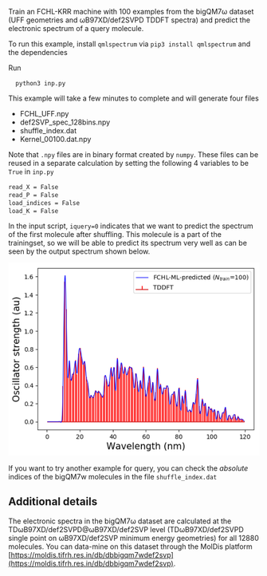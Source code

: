 Train an FCHL-KRR machine with 100 examples from the bigQM7ω dataset (UFF geometries and ωB97XD/def2SVPD TDDFT spectra) and predict the electronic spectrum of a query molecule.

To run this example, install `qmlspectrum` via `pip3 install qmlspectrum` and the dependencies

Run

```
  python3 inp.py
```

This example will take a few minutes to complete and will generate four files

* FCHL_UFF.npy
* def2SVP_spec_128bins.npy
* shuffle_index.dat
* Kernel_00100.dat.npy

Note that `.npy` files are in binary format created by `numpy`. These files can be reused in a separate calculation by setting the following 4 variables to be `True` in `inp.py`  

```
read_X = False         
read_P = False         
load_indices = False
load_K = False
```

In the input script, `iquery=0` indicates that we want to predict the spectrum of the first molecule after shuffling. This molecule is a part of the trainingset, so we will be able to predict its spectrum very well as can be seen by the output spectrum shown below.

![image](spectrum_ML_TDDFT.png)

If you want to try another example for query, you can check the _absolute_ indices of the bigQM7w molecules in the file `shuffle_index.dat`

## Additional details

The electronic spectra in the bigQM7ω dataset are calculated at the TDωB97XD/def2SVPD@ωB97XD/def2SVP level (TDωB97XD/def2SVPD single point on ωB97XD/def2SVP minimum energy geometries) for all 12880 molecules. You can data-mine on this dataset through the MolDis platform [https://moldis.tifrh.res.in/db/dbbigqm7wdef2svp](https://moldis.tifrh.res.in/db/dbbigqm7wdef2svp).
